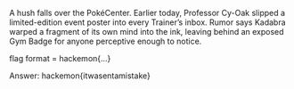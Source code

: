 A hush falls over the PokéCenter. Earlier today, Professor Cy-Oak slipped a limited-edition event poster into every Trainer’s inbox. Rumor says Kadabra warped a fragment of its own mind into the ink, leaving behind an exposed Gym Badge for anyone perceptive enough to notice.


flag format = hackemon{...}

Answer: hackemon{itwasentamistake}
